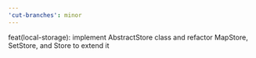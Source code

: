 ```yaml
---
'cut-branches': minor
---
```


feat(local-storage): implement AbstractStore class and refactor MapStore, SetStore, and Store to extend it
